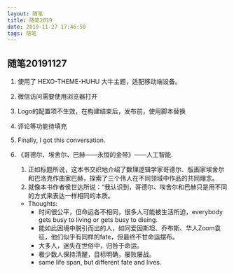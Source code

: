 ```yaml
---
layout: 随笔
title: 随笔2019
date: 2019-11-27 17:46:58
tags: 随笔
---
```


## 随笔20191127

1. 使用了 HEXO-THEME-HUHU 大牛主题，适配移动端设备。
1. 微信访问需要使用浏览器打开
1. Logo的配置项不生效，在构建结束后，发布前，使用脚本替换
1. 评论等功能待填充

1. Finally, I got this conversation.

1. 《哥德尔、埃舍尔、巴赫——永恒的金带》——人工智能.
   1. 正如标题所说，这本书交织地介绍了数理逻辑学家哥德尔、版画家埃舍尔和巴洛克作曲家巴赫，探索了三个伟人在不同领域中作品的共同理念。
   1. 就像本书作者侯世达所说：“我认识到，哥德尔、埃舍尔和巴赫只是用不同的方式来表达一样相同的本质。
   - Thoughts:
     - 时间很公平，但命运各不相同，很多人可能被生活所迫，everybody gets busy to living or gets busy to dieing.
     - 能如此困境中脱引而出的人，如同爱因斯坦、乔布斯、华人Zoom袁征，他们似乎有同样的fate，但最终不甘命运摆布。
     - 大多人，迷失在世俗中，归咎于命运。
     - 极少数人保持清醒，目标明确，屡败屡战。
     - same life span, but different fate and lives.
